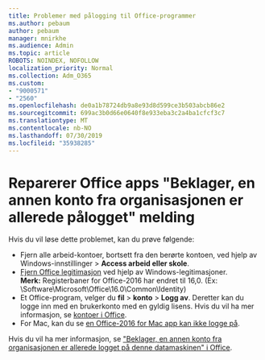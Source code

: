 ```yaml
---
title: Problemer med pålogging til Office-programmer
ms.author: pebaum
author: pebaum
manager: mnirkhe
ms.audience: Admin
ms.topic: article
ROBOTS: NOINDEX, NOFOLLOW
localization_priority: Normal
ms.collection: Adm_O365
ms.custom:
- "9000571"
- "2560"
ms.openlocfilehash: de0a1b78724db9a8e93d8d599ce3b503abcb86e2
ms.sourcegitcommit: 699ac3b0d66e0640f8e933eba3c2a4ba1cfcf3c7
ms.translationtype: MT
ms.contentlocale: nb-NO
ms.lasthandoff: 07/30/2019
ms.locfileid: "35938285"
---
```

# <a name="fixing-the-office-apps-sorry-another-account-from-your-organization-is-already-signed-in-message"></a>Reparerer Office apps "Beklager, en annen konto fra organisasjonen er allerede pålogget" melding

Hvis du vil løse dette problemet, kan du prøve følgende:

- Fjern alle arbeid-kontoer, bortsett fra den berørte kontoen, ved hjelp av Windows-innstillinger > **Access arbeid eller skole**.
- [Fjern Office legitimasjon](https://docs.microsoft.com/office/troubleshoot/error-messages/another-account-already-signed-in#step-3-clear-cached-credentials-on-the-computer) ved hjelp av Windows-legitimasjoner.<br/>
    **Merk:** Registerbaner for Office-2016 har endret til 16,0. (Ex: \Software\Microsoft\Office\16.0\Common\Identity\)
- Et Office-program, velger du **fil** > **konto** > **Logg av**. Deretter kan du logge inn med en brukerkonto med en gyldig lisens. Hvis du vil ha mer informasjon, se [kontoer i Office](https://support.office.com/article/accounts-in-office-628ea040-f265-49de-b986-be09c3ebf8a9).
- For Mac, kan du se [en Office-2016 for Mac app kan ikke logge på](https://docs.microsoft.com/office365/troubleshoot/authentication/sign-in-to-office-2016-for-mac-fail).

Hvis du vil ha mer informasjon, se ["Beklager, en annen konto fra organisasjonen er allerede logget på denne datamaskinen" i Office](https://docs.microsoft.com/office/troubleshoot/error-messages/another-account-already-signed-in).